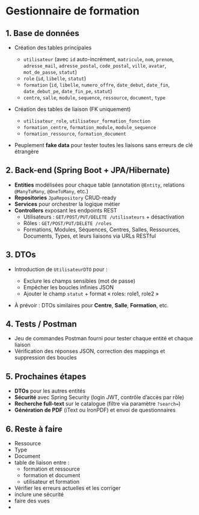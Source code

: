 # Gestionnaire de formation

## 1. Base de données

- Création des tables principales
    - `utilisateur` (avec `id` auto-incrément, `matricule`, `nom`, `prenom`, `adresse_mail`, `adresse_postal`, `code_postal`, `ville`, `avatar`, `mot_de_passe`, `statut`)
    - `role` (`id`, `libelle`, `statut`)
    - `formation` (`id`, `libelle`, `numero_offre`, `date_debut`, `date_fin`, `date_debut_pe`, `date_fin_pe`, `statut`)
    - `centre`, `salle`, `module`, `sequence`, `ressource`, `document`, `type`

- Création des tables de liaison (FK uniquement)
    - `utilisateur_role`, `utilisateur_formation_fonction`
    - `formation_centre`, `formation_module`, `module_sequence`
    - `formation_ressource`, `formation_document`

- Peuplement **fake data** pour tester toutes les liaisons sans erreurs de clé étrangère

## 2. Back-end (Spring Boot + JPA/Hibernate)

- **Entities** modélisées pour chaque table (annotation `@Entity`, relations `@ManyToMany`, `@OneToMany`, etc.)
- **Repositories** `JpaRepository` CRUD-ready
- **Services** pour orchestrer la logique métier
- **Controllers** exposant les endpoints REST
    - Utilisateurs : `GET/POST/PUT/DELETE /utilisateurs` + désactivation
    - Rôles : `GET/POST/PUT/DELETE /roles`
    - Formations, Modules, Séquences, Centres, Salles, Ressources, Documents, Types, et leurs liaisons via URLs RESTful

## 3. DTOs

- Introduction de `UtilisateurDTO` pour :
    - Exclure les champs sensibles (mot de passe)
    - Empêcher les boucles infinies JSON
    - Ajouter le champ `statut` + format « roles: role1, role2 »

- À prévoir : DTOs similaires pour **Centre**, **Salle**, **Formation**, etc.

## 4. Tests / Postman

- Jeu de commandes Postman fourni pour tester chaque entité et chaque liaison
- Vérification des réponses JSON, correction des mappings et suppression des boucles

## 5. Prochaines étapes

- **DTOs** pour les autres entités
- **Sécurité** avec Spring Security (login JWT, contrôle d’accès par rôle)
- **Recherche full-text** sur le catalogue (filtre via paramètre `?search=`)
- **Génération de PDF** (iText ou IronPDF) et envoi de questionnaires

## 6. Reste à faire
- Ressource
- Type
- Document
- table de liaison entre :
    - formation et ressource
    - formation et document
    - utilisateur et formation
- Vérifier les erreurs actuelles et les corriger
- inclure une sécurité
- faire des vues 
- 





